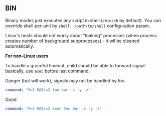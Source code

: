 ## BIN

Binary modes just executes any script in shell (`/bin/sh` by default). You can override shell per-unit
by `shell: /path/to/shell` configuration param.

Linux's hosts should not worry about "leaking" processes (when process
creates number of background subprocesses) - it wil be cleaned automatically.

**For non-Linux users**

To handle a graceful timeout, child should be able to forward signal: basically, use `exec` before last command.

Danger (but will work), signals may not be handled by foo

```yaml
command: "V=1 RAIL=2 foo bar -c -y -z"
```

Good

```yaml
command: "V=1 RAIL=2 exec foo bar -c -y -z"
```
